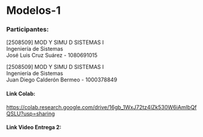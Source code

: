 # Modelos-1
### Participantes:

[2508509] MOD Y SIMU D SISTEMAS I  
Ingeniería de Sistemas  
José Luis Cruz Suárez - 1080691015  


[2508509] MOD Y SIMU D SISTEMAS I  
Ingeniería de Sistemas  
Juan Diego Calderón Bermeo - 1000378849



#### Link Colab:
https://colab.research.google.com/drive/16gb_1WxJ72tz4lZk530W6iAmIbQfQSLU?usp=sharing

#### Link Video Entrega 2:
